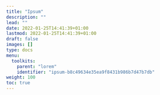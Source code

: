 ```yaml
---
title: "Ipsum"
description: ""
lead: ""
date: 2022-01-25T14:41:39+01:00
lastmod: 2022-01-25T14:41:39+01:00
draft: false
images: []
type: docs
menu:
  toolkits:
    parent: "lorem"
    identifier: "ipsum-b8c49634e35ea9f8431b986b7d47b7db"
weight: 100
toc: true
---
```

